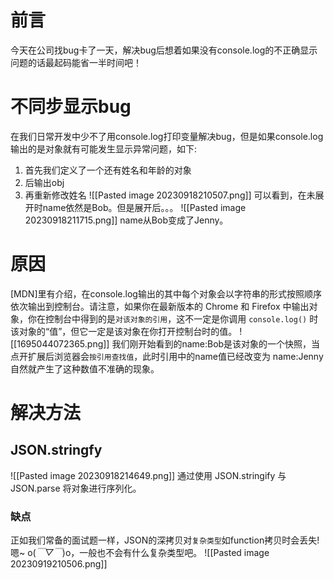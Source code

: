 # 前言
今天在公司找bug卡了一天，解决bug后想着如果没有console.log的不正确显示问题的话最起码能省一半时间吧！

# 不同步显示bug
在我们日常开发中少不了用console.log打印变量解决bug，但是如果console.log输出的是对象就有可能发生显示异常问题，如下:
1. 首先我们定义了一个还有姓名和年龄的对象
2. 后输出obj
3. 再重新修改姓名
![[Pasted image 20230918210507.png]]
可以看到，在未展开时name依然是Bob。但是展开后。。。
![[Pasted image 20230918211715.png]]
name从Bob变成了Jenny。

# 原因
 [MDN]里有介绍，在console.log输出的其中每个对象会以字符串的形式按照顺序依次输出到控制台。请注意，如果你在最新版本的 Chrome 和 Firefox 中输出对象，你在控制台中得到的是`对该对象的引用`，这不一定是你调用 `console.log()` 时该对象的“值”，但它一定是该对象在你打开控制台时的值。
![[1695044072365.png]]
 我们刚开始看到的name:Bob是该对象的一个快照，当点开扩展后浏览器会`按引用查找值`，此时引用中的name值已经改变为  name:Jenny 自然就产生了这种数值不准确的现象。
 
 # 解决方法
## JSON.stringfy
 ![[Pasted image 20230918214649.png]]
 通过使用 JSON.stringify 与 JSON.parse 将对象进行序列化。
 
### 缺点
正如我们常备的面试题一样，JSON的深拷贝对`复杂类型`如function拷贝时会丢失!
嗯~ o(*￣▽￣*)o，一般也不会有什么复杂类型吧。
![[Pasted image 20230919210506.png]]
## 